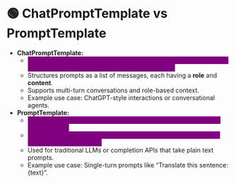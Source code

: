 # 🟢 ChatPromptTemplate vs PromptTemplate

* **ChatPromptTemplate:**
  * <mark style="color:purple;background-color:purple;">**Designed specifically for chat-based LLMs that expect a sequence of messages with roles (system, user, assistant).**</mark>
  * Structures prompts as a list of messages, each having a **role** and **content**.
  * Supports multi-turn conversations and role-based context.
  * Example use case: ChatGPT-style interactions or conversational agents.
* **PromptTemplate:**
  * <mark style="color:purple;background-color:purple;">**A simpler template for creating a single text prompt (string) with placeholders.**</mark>
  * <mark style="color:purple;background-color:purple;">**Does not organize content by message roles — just one block of text with variables to fill.**</mark>
  * Used for traditional LLMs or completion APIs that take plain text prompts.
  * Example use case: Single-turn prompts like “Translate this sentence: {text}”.
